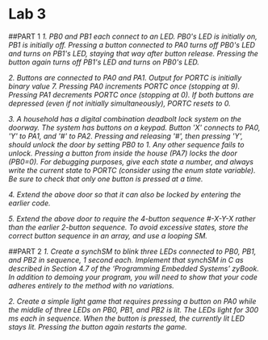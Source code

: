 # Lab 3

##PART 1
*1. PB0 and PB1 each connect to an LED. PB0's LED is initially on, PB1 is initially off. Pressing a button connected to PA0 turns off PB0's LED and turns on PB1's LED, staying that way after button release. Pressing the button again turns off 
PB1's LED and turns on PB0's LED.*

*2. Buttons are connected to PA0 and PA1. Output for PORTC is initially binary value 7. Pressing PA0 increments PORTC once (stopping at 9). Pressing PA1 decrements PORTC once (stopping at 0). If both buttons are depressed (even if not initially simultaneously), PORTC resets to 0.*

*3. A household has a digital combination deadbolt lock system on the doorway. The system has buttons on a keypad. Button 'X' connects to PA0, 'Y' to PA1, and '#' to PA2. Pressing and releasing '#', then pressing 'Y', should unlock the door by setting PB0 to 1. Any other sequence fails to unlock. Pressing a button from inside the house (PA7) locks the door (PB0=0). For debugging purposes, give each state a number, and always write the current state to PORTC (consider using the enum state variable). Be sure to check that only one button is pressed at a time.* 

*4. Extend the above door so that it can also be locked by entering the earlier code.*

*5. Extend the above door to require the 4-button sequence #-X-Y-X rather than the earlier 2-button sequence. To avoid excessive states, store the correct button sequence in an array, and use a looping SM.*

##PART 2
*1. Create a synchSM to blink three LEDs connected to PB0, PB1, and PB2 in sequence, 1 second each. Implement that synchSM in C as described in Section 4.7 of the ‘Programming Embedded Systems’ zyBook. In addition to demoing your program, you will need to show that your code adheres entirely to the method with no variations.*

*2. Create a simple light game that requires pressing a button on PA0 while the middle of three LEDs on PB0, PB1, and PB2 is lit. The LEDs light for 300 ms each in sequence. When the button is pressed, the currently lit LED stays lit. Pressing the button again restarts the game.*
